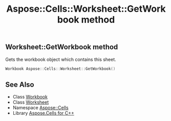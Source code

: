 ﻿---
title: Aspose::Cells::Worksheet::GetWorkbook method
linktitle: GetWorkbook
second_title: Aspose.Cells for C++ API Reference
description: 'Aspose::Cells::Worksheet::GetWorkbook method. Gets the workbook object which contains this sheet in C++.'
type: docs
weight: 1100
url: /cpp/aspose.cells/worksheet/getworkbook/
---
## Worksheet::GetWorkbook method


Gets the workbook object which contains this sheet.

```cpp
Workbook Aspose::Cells::Worksheet::GetWorkbook()
```

## See Also

* Class [Workbook](../../workbook/)
* Class [Worksheet](../)
* Namespace [Aspose::Cells](../../)
* Library [Aspose.Cells for C++](../../../)
